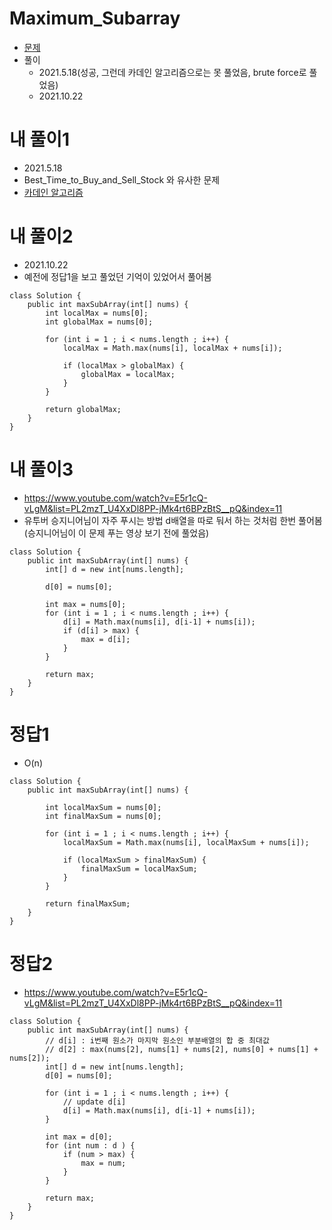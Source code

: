 # Maximum_Subarray
- [문제](https://leetcode.com/problems/maximum-subarray/)
- 풀이
    - 2021.5.18(성공, 그런데 카데인 알고리즘으로는 못 풀었음, brute force로 풀었음)
    - 2021.10.22



# 내 풀이1
- 2021.5.18
- Best_Time_to_Buy_and_Sell_Stock 와 유사한 문제
- [카데인 알고리즘](https://sustainable-dev.tistory.com/23)


# 내 풀이2
- 2021.10.22
- 예전에 정답1을 보고 풀었던 기억이 있었어서 풀어봄
```
class Solution {
    public int maxSubArray(int[] nums) {
        int localMax = nums[0];
        int globalMax = nums[0];
        
        for (int i = 1 ; i < nums.length ; i++) {
            localMax = Math.max(nums[i], localMax + nums[i]);
            
            if (localMax > globalMax) {
                globalMax = localMax;
            }
        }
        
        return globalMax;
    }
}
```

# 내 풀이3
- https://www.youtube.com/watch?v=E5r1cQ-vLgM&list=PL2mzT_U4XxDl8PP-jMk4rt6BPzBtS__pQ&index=11
- 유투버 승지니어님이 자주 푸시는 방법 d배열을 따로 둬서 하는 것처럼 한번 풀어봄(승지니어님이 이 문제 푸는 영상 보기 전에 풀었음)
```
class Solution {
    public int maxSubArray(int[] nums) {
        int[] d = new int[nums.length]; 
        
        d[0] = nums[0];
    
        int max = nums[0];
        for (int i = 1 ; i < nums.length ; i++) {
            d[i] = Math.max(nums[i], d[i-1] + nums[i]);
            if (d[i] > max) {
                max = d[i];
            }
        }
        
        return max;
    }
}
```


# 정답1
- O(n)
```
class Solution {
    public int maxSubArray(int[] nums) {

        int localMaxSum = nums[0];
        int finalMaxSum = nums[0];

        for (int i = 1 ; i < nums.length ; i++) {
            localMaxSum = Math.max(nums[i], localMaxSum + nums[i]);

            if (localMaxSum > finalMaxSum) {
                finalMaxSum = localMaxSum;
            }
        }
        
        return finalMaxSum;
    }
}
```



# 정답2
- https://www.youtube.com/watch?v=E5r1cQ-vLgM&list=PL2mzT_U4XxDl8PP-jMk4rt6BPzBtS__pQ&index=11
```
class Solution {
    public int maxSubArray(int[] nums) {
        // d[i] : i번째 원소가 마지막 원소인 부분배열의 합 중 최대값
        // d[2] : max(nums[2], nums[1] + nums[2], nums[0] + nums[1] + nums[2]);
        int[] d = new int[nums.length];
        d[0] = nums[0];
        
        for (int i = 1 ; i < nums.length ; i++) {
            // update d[i]
            d[i] = Math.max(nums[i], d[i-1] + nums[i]);
        }
        
        int max = d[0];
        for (int num : d ) {
            if (num > max) {
                max = num;
            }
        }
        
        return max;
    }
}
```